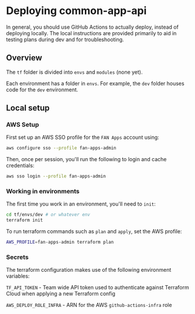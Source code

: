 # Deploying common-app-api

In general, you should use GitHub Actions to actually deploy, instead of
deploying locally. The local instructions are provided primarily to aid in
testing plans during dev and for troubleshooting.

## Overview

The `tf` folder is divided into `envs` and `modules` (none yet).

Each environment has a folder in `envs`. For example, the `dev` folder houses
code for the `dev` environment.

## Local setup

### AWS Setup

First set up an AWS SSO profile for the `FAN Apps` account using:

```sh
aws configure sso --profile fan-apps-admin
```

Then, once per session, you'll run the following to login and cache credentials:

```sh
aws sso login --profile fan-apps-admin
```

### Working in environments

The first time you work in an environment, you'll need to `init`:

```sh
cd tf/envs/dev # or whatever env
terraform init
```

To run terraform commands such as `plan` and `apply`, set the AWS profile:

```sh
AWS_PROFILE=fan-apps-admin terraform plan
```

### Secrets

The terraform configuration makes use of the following environment variables:

`TF_API_TOKEN` - Team wide API token used to authenticate against Terraform Cloud when applying a new Terraform config

`AWS_DEPLOY_ROLE_INFRA` - ARN for the AWS `github-actions-infra` role
